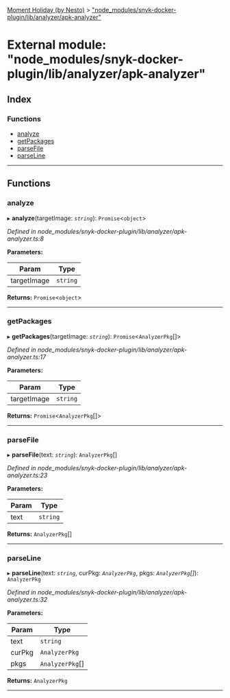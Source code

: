 [Moment Holiday (by Nesto)](../README.md) > ["node_modules/snyk-docker-plugin/lib/analyzer/apk-analyzer"](../modules/_node_modules_snyk_docker_plugin_lib_analyzer_apk_analyzer_.md)

# External module: "node_modules/snyk-docker-plugin/lib/analyzer/apk-analyzer"

## Index

### Functions

* [analyze](_node_modules_snyk_docker_plugin_lib_analyzer_apk_analyzer_.md#analyze)
* [getPackages](_node_modules_snyk_docker_plugin_lib_analyzer_apk_analyzer_.md#getpackages)
* [parseFile](_node_modules_snyk_docker_plugin_lib_analyzer_apk_analyzer_.md#parsefile)
* [parseLine](_node_modules_snyk_docker_plugin_lib_analyzer_apk_analyzer_.md#parseline)

---

## Functions

<a id="analyze"></a>

###  analyze

▸ **analyze**(targetImage: *`string`*): `Promise`<`object`>

*Defined in node_modules/snyk-docker-plugin/lib/analyzer/apk-analyzer.ts:8*

**Parameters:**

| Param | Type |
| ------ | ------ |
| targetImage | `string` |

**Returns:** `Promise`<`object`>

___
<a id="getpackages"></a>

###  getPackages

▸ **getPackages**(targetImage: *`string`*): `Promise`<`AnalyzerPkg`[]>

*Defined in node_modules/snyk-docker-plugin/lib/analyzer/apk-analyzer.ts:17*

**Parameters:**

| Param | Type |
| ------ | ------ |
| targetImage | `string` |

**Returns:** `Promise`<`AnalyzerPkg`[]>

___
<a id="parsefile"></a>

###  parseFile

▸ **parseFile**(text: *`string`*): `AnalyzerPkg`[]

*Defined in node_modules/snyk-docker-plugin/lib/analyzer/apk-analyzer.ts:23*

**Parameters:**

| Param | Type |
| ------ | ------ |
| text | `string` |

**Returns:** `AnalyzerPkg`[]

___
<a id="parseline"></a>

###  parseLine

▸ **parseLine**(text: *`string`*, curPkg: *`AnalyzerPkg`*, pkgs: *`AnalyzerPkg`[]*): `AnalyzerPkg`

*Defined in node_modules/snyk-docker-plugin/lib/analyzer/apk-analyzer.ts:32*

**Parameters:**

| Param | Type |
| ------ | ------ |
| text | `string` |
| curPkg | `AnalyzerPkg` |
| pkgs | `AnalyzerPkg`[] |

**Returns:** `AnalyzerPkg`

___

